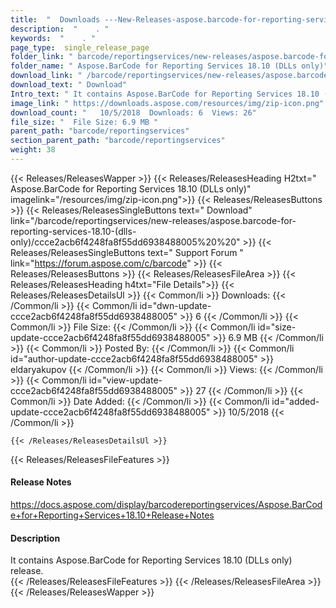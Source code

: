 ```yaml
---
title:  "  Downloads ---New-Releases-aspose.barcode-for-reporting-services-18.10-(dlls-only) . " 
description:  "    . " 
keywords:  "    . " 
page_type:  single_release_page
folder_link: " barcode/reportingservices/new-releases/aspose.barcode-for-reporting-services-18.10-(dlls-only)/"
folder_name: " Aspose.BarCode for Reporting Services 18.10 (DLLs only)"
download_link: " /barcode/reportingservices/new-releases/aspose.barcode-for-reporting-services-18.10-(dlls-only)/ccce2acb6f4248fa8f55dd6938488005"
download_text: " Download"
Intro_text: " It contains Aspose.BarCode for Reporting Services 18.10 (DLLs only) release."
image_link: " https://downloads.aspose.com/resources/img/zip-icon.png"
download_count: "   10/5/2018  Downloads: 6  Views: 26"
file_size: "  File Size: 6.9 MB "
parent_path: "barcode/reportingservices"
section_parent_path: "barcode/reportingservices"
weight: 38 
---
```


{{< Releases/ReleasesWapper >}}
  {{< Releases/ReleasesHeading H2txt=" Aspose.BarCode for Reporting Services 18.10 (DLLs only)" imagelink="/resources/img/zip-icon.png">}}
  {{< Releases/ReleasesButtons >}}
    {{< Releases/ReleasesSingleButtons text=" Download" link="/barcode/reportingservices/new-releases/aspose.barcode-for-reporting-services-18.10-(dlls-only)/ccce2acb6f4248fa8f55dd6938488005%20%20" >}}
    {{< Releases/ReleasesSingleButtons text=" Support Forum " link="https://forum.aspose.com/c/barcode" >}}
  {{< Releases/ReleasesButtons >}}
  {{< Releases/ReleasesFileArea >}}
    {{< Releases/ReleasesHeading h4txt="File Details">}}
    {{< Releases/ReleasesDetailsUl >}}
            {{< Common/li  >}} Downloads: {{< /Common/li >}} 
      {{< Common/li id="dwn-update-ccce2acb6f4248fa8f55dd6938488005" >}} 6 {{< /Common/li >}} 
      {{< Common/li  >}} File Size: {{< /Common/li >}} 
      {{< Common/li id="size-update-ccce2acb6f4248fa8f55dd6938488005" >}} 6.9 MB {{< /Common/li >}} 
      {{< Common/li  >}} Posted By: {{< /Common/li >}} 
      {{< Common/li id="author-update-ccce2acb6f4248fa8f55dd6938488005" >}} eldaryakupov {{< /Common/li >}} 
      {{< Common/li  >}} Views: {{< /Common/li >}} 
      {{< Common/li id="view-update-ccce2acb6f4248fa8f55dd6938488005" >}} 27 {{< /Common/li >}} 
      {{< Common/li  >}} Date Added: {{< /Common/li >}} 
      {{< Common/li id="added-update-ccce2acb6f4248fa8f55dd6938488005" >}} 10/5/2018 {{< /Common/li >}} 

    {{< /Releases/ReleasesDetailsUl >}}

  {{< Releases/ReleasesFileFeatures >}}
      <h4>Release Notes</h4><div><a href="https://docs.aspose.com/display/barcodereportingservices/Aspose.BarCode+for+Reporting+Services+18.10+Release+Notes">https://docs.aspose.com/display/barcodereportingservices/Aspose.BarCode+for+Reporting+Services+18.10+Release+Notes</a></div><h4>Description</h4><div class="HTMLDescription">It contains Aspose.BarCode for Reporting Services 18.10 (DLLs only) release.</div>
  {{< /Releases/ReleasesFileFeatures >}}
 {{< /Releases/ReleasesFileArea >}}
{{< /Releases/ReleasesWapper >}}


